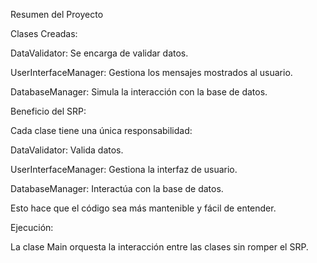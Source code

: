 Resumen del Proyecto

Clases Creadas:

DataValidator: Se encarga de validar datos.

UserInterfaceManager: Gestiona los mensajes mostrados al usuario.

DatabaseManager: Simula la interacción con la base de datos.

Beneficio del SRP:

Cada clase tiene una única responsabilidad:

DataValidator: Valida datos.

UserInterfaceManager: Gestiona la interfaz de usuario.

DatabaseManager: Interactúa con la base de datos.

Esto hace que el código sea más mantenible y fácil de entender.

Ejecución:

La clase Main orquesta la interacción entre las clases sin romper el SRP.
